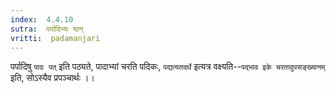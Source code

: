 ```yaml
---
index:  4.4.10
sutra:  पर्पादिभ्यः ष्ठन्
vritti:  padamanjari
---
```


पर्पादिषु `पादः पत्` इति पठ्यते, पादाभ्यां चरति पदिकः, `पद्यत्यतदर्थे` इत्यत्र वक्ष्यति--`पद्भाव इके चरतावुपसङ्ख्यानम्` इति, सोऽस्यैव प्रपञ्चार्थः ।।
